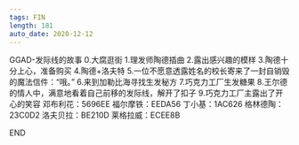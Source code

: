 ```yaml
---
tags: FIN
length: 181
auto_date: 2020-12-12
---
```


GGAD-发际线的故事
0.大腐逛街
1.理发师陶德插曲
2.露出感兴趣的模样
3.陶德十分上心，准备购买
4.陶德+洛夫特
5.一位不愿意透露姓名的校长寄来了一封自销毁的魔法信件：“哦。”
6.来到加勒比海寻找生发秘方
7.巧克力工厂生发糖果
8.王尔德的情人中，满意地看着自己前移的发际线，解开了扣子
9.巧克力工厂主露出了开心的笑容
邓布利花：5696EE
福尔摩铁：EEDA56
丁小基：1AC626
格林德陶：23C0D2
洛夫贝拉：BE210D
莱格拉威：ECEE8B

END
